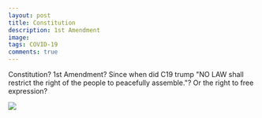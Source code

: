 ```yaml
---
layout: post
title: Constitution
description: 1st Amendment
image: 
tags: COVID-19
comments: true
---
```

Constitution? 1st Amendment? Since when did C19 trump "NO LAW shall restrict the right of the people to peacefully assemble."? Or the right to free expression?

![](https://lh4.googleusercontent.com/X0c8AmNTd_LRSkU6vQuhyRdzPmVROgTLKnCU7vn75Rlvfll7MNzMjp3z78b0DHziEY4CDk8BCo-jYCW1ahuf8lT_TJzqm8UxuTbEP_DCeNPi9zPJ0ego=w1280)

